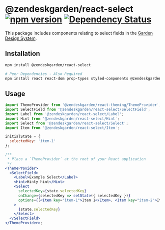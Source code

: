 # @zendeskgarden/react-select [![npm version](https://img.shields.io/npm/v/@zendeskgarden/react-select.svg?style=flat-square)](https://www.npmjs.com/package/@zendeskgarden/react-select) [![Dependency Status](https://img.shields.io/david/zendeskgarden/react-components.svg?path=packages/select&style=flat-square)](https://david-dm.org/zendeskgarden/react-components?path=packages/select) <!-- markdownlint-disable -->

<!-- markdownlint-enable -->

This package includes components relating to select fields in the
[Garden Design System](https://zendeskgarden.github.io/).

## Installation

```sh
npm install @zendeskgarden/react-select

# Peer Dependencies - Also Required
npm install react react-dom prop-types styled-components @zendeskgarden/react-theming
```

## Usage

```jsx static
import ThemeProvider from '@zendeskgarden/react-theming/ThemeProvider';
import SelectField from '@zendeskgarden/react-select/SelectField';
import Label from '@zendeskgarden/react-select/Label';
import Hint from '@zendeskgarden/react-select/Hint';
import Select from '@zendeskgarden/react-select/Select';
import Item from '@zendeskgarden/react-select/Item';

initialState = {
  selectedKey: 'item-1'
};

/**
 * Place a `ThemeProvider` at the root of your React application
 */
<ThemeProvider>
  <SelectField>
    <Label>Example Select</Label>
    <Hint>Hinty hint</Hint>
    <Select
      selectedKey={state.selectedKey}
      onChange={selectedKey => setState({ selectedKey })}
      options={[<Item key="item-1">Item 1</Item>, <Item key="item-2">Item 2</Item>]}
    >
      {state.selectedKey}
    </Select>
  </SelectField>
</ThemeProvider>;
```
